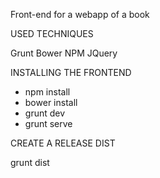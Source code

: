 Front-end for a webapp of a book

USED TECHNIQUES

Grunt
Bower
NPM
JQuery

INSTALLING THE FRONTEND

- npm install
- bower install
- grunt dev
- grunt serve

CREATE A RELEASE DIST

grunt dist



